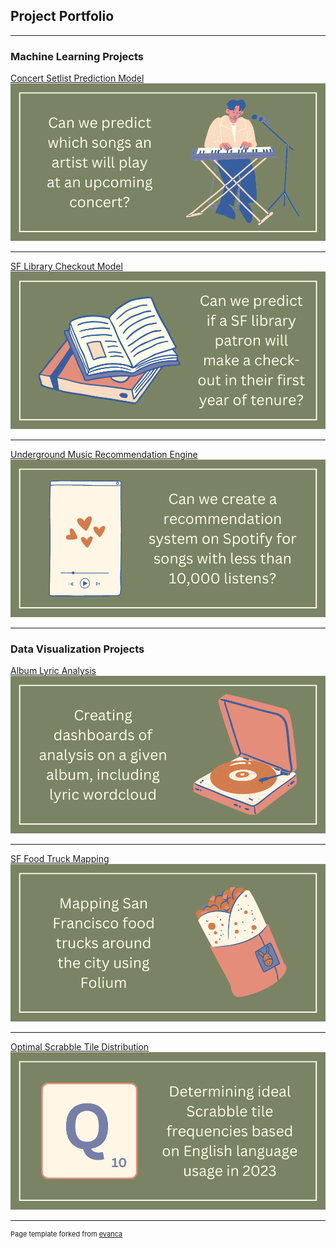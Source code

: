 ## Project Portfolio

---

### Machine Learning Projects 

[Concert Setlist Prediction Model](https://github.com/emmakrentz/setlist)
<br>
<img src="images/2.png?raw=true"/>

---
[SF Library Checkout Model](https://github.com/emmakrentz/sflibrary)
<img src="images/1.png?raw=true"/>

---
[Underground Music Recommendation Engine](http://example.com/)
<img src="images/3.png?raw=true"/>

---

### Data Visualization Projects
[Album Lyric Analysis](https://github.com/emmakrentz/albumanalysis)
<img src="images/6.png?raw=true"/>

---
[SF Food Truck Mapping](https://github.com/emmakrentz/foodtruck)
<img src="images/4.png?raw=true"/>

---
[Optimal Scrabble Tile Distribution](https://github.com/emmakrentz/scrabble)
<img src="images/5.png?raw=true"/>





---
<p style="font-size:11px">Page template forked from <a href="https://github.com/evanca/quick-portfolio">evanca</a></p>
<!-- Remove above link if you don't want to attibute -->
